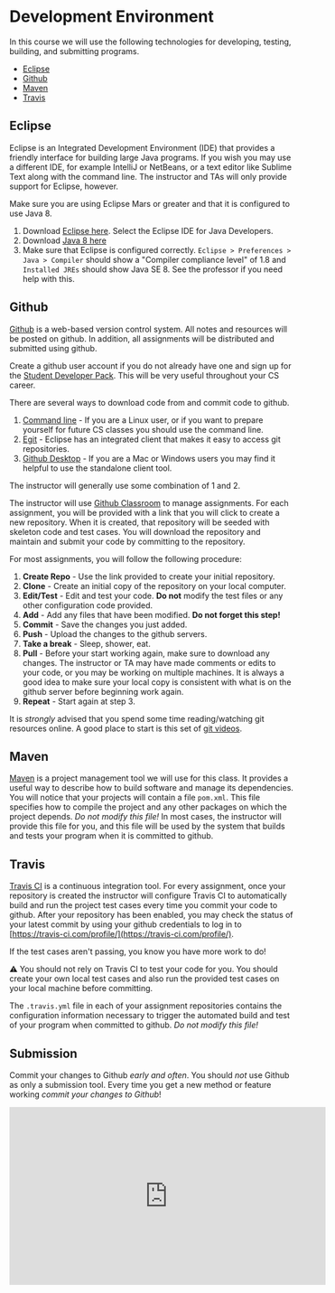 Development Environment
=======================

In this course we will use the following technologies for developing, testing, building, and submitting programs.

- [Eclipse](#eclipse)
- [Github](#github)
- [Maven](#maven)
- [Travis](#travis)

## Eclipse
Eclipse is an Integrated Development Environment (IDE) that provides a friendly interface for building large Java programs. If you wish you may use a different IDE, for example IntelliJ or NetBeans, or a text editor like Sublime Text along with the command line. The instructor and TAs will only provide support for Eclipse, however.

Make sure you are using Eclipse Mars or greater and that it is configured to use Java 8.

1. Download [Eclipse here](https://eclipse.org/). Select the Eclipse IDE for Java Developers.
2. Download [Java 8 here](http://www.oracle.com/technetwork/java/javase/downloads/index.html)
3. Make sure that Eclipse is configured correctly. `Eclipse > Preferences > Java > Compiler` should show a "Compiler compliance level" of 1.8 and `Installed JREs` should show Java SE 8. See the professor if you need help with this.


## Github
[Github](https://github.com/) is a web-based version control system. All notes and resources will be posted on github. In addition, all assignments will be distributed and submitted using github. 

Create a github user account if you do not already have one and sign up for the [Student Developer Pack](https://education.github.com/pack). This will be very useful throughout your CS career.

There are several ways to download code from and commit code to github.

1. [Command line](https://git-scm.com/book/en/v2/Getting-Started-Installing-Git) - If you are a Linux user, or if you want to prepare yourself for future CS classes you should use the command line.
2. [Egit](http://www.eclipse.org/egit/) - Eclipse has an integrated client that makes it easy to access git repositories. 
3. [Github Desktop](https://desktop.github.com/) - If you are a Mac or Windows users you may find it helpful to use the standalone client tool. 

The instructor will generally use some combination of 1 and 2. 

The instructor will use [Github Classroom](https://classroom.github.com/) to manage assignments. For each assignment, you will be provided with a link that you will click to create a new repository. When it is created, that repository will be seeded with skeleton code and test cases. You will download the repository and maintain and submit your code by committing to the repository.

For most assignments, you will follow the following procedure:

1. **Create Repo** - Use the link provided to create your initial repository.
2. **Clone** - Create an initial copy of the repository on your local computer.
3. **Edit/Test** - Edit and test your code. **Do not** modify the test files or any other configuration code provided.
3. **Add** - Add any files that have been modified. **Do not forget this step!**
4. **Commit** - Save the changes you just added.
5. **Push** - Upload the changes to the github servers.
6. **Take a break** - Sleep, shower, eat.
7. **Pull** - Before your start working again, make sure to download any changes. The instructor or TA may have made comments or edits to your code, or you may be working on multiple machines. It is always a good idea to make sure your local copy is consistent with what is on the github server before beginning work again.
8. **Repeat** - Start again at step 3.

It is *strongly* advised that you spend some time reading/watching git resources online. A good place to start is this set of [git videos](https://git-scm.com/videos).

<!--## Loading Projects into Eclipse
1. Open Eclipse specifying the directory created by the Github tool (e.g., `/Users/srollins/cs601/srollins-labs`). Make sure to select the `<username>/labs` repository.
2. Right-click under the `Package Explorer` and select `New > Java Project`.
3. In the `Project name:` field, type `CS601Labs`. Make sure to specify this exactly as it will see that there is a directory with this name and automatically import its contents.
4. Click `Finish`.
5. Modify your build path to include JUnit by right-clicking on the project folder, selecting `Build Path > Add Libraries`, then selecting `JUnit`. 
6. You're done!

## Pulling Down New Projects
The instructor may add new projects to your repositories as new work is assigned. In the Github tool, simply `Sync` to pull down the latest updates from github. Then, follow the steps listed in the [Loading Projects into Eclipse](#loading-projects-into-eclipse) section to load the projects into Eclipse and begin work.
-->

## Maven

[Maven](https://maven.apache.org/) is a project management tool we will use for this class. It provides a useful way to describe how to build software and manage its dependencies. You will notice that your projects will contain a file `pom.xml`. This file specifies how to compile the project and any other packages on which the project depends. *Do not modify this file!* In most cases, the instructor will provide this file for you, and this file will be used by the system that builds and tests your program when it is committed to github. 

## Travis

[Travis CI](https://travis-ci.com/) is a continuous integration tool. For every assignment, once your repository is created the instructor will configure Travis CI to automatically build and run the project test cases every time you commit your code to github. After your repository has been enabled, you may check the status of your latest commit by using your github credentials to log in to [https://travis-ci.com/profile/](https://travis-ci.com/profile/).

If the test cases aren't passing, you know you have more work to do! 

:warning: You should not rely on Travis CI to test your code for you. You should create your own local test cases and also run the provided test cases on your local machine before committing.

The `.travis.yml` file in each of your assignment repositories contains the configuration information necessary to trigger the automated build and test of your program when committed to github. *Do not modify this file!*


## Submission
Commit your changes to Github *early and often*. You should *not* use Github as only a submission tool. Every time you get a new method or feature working *commit your changes to Github*! 


<iframe width="560" height="315" src="https://www.youtube.com/embed/IcDYKCGhgvw" frameborder="0" allowfullscreen></iframe>
